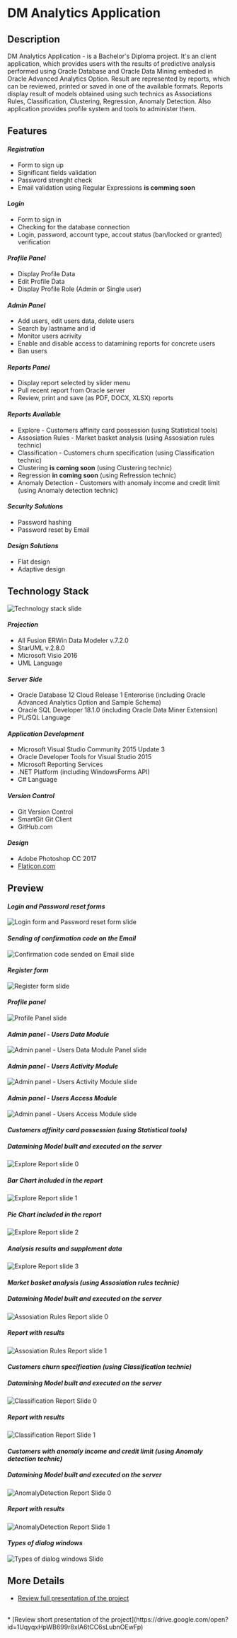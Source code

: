 # DM Analytics Application
## Description
DM Analytics Application - is a Bachelor's Diploma project. It's an client application, which provides users with the results of predictive analysis performed using Oracle Database and Oracle Data Mining embeded in Oracle Advanced Analytics Option. Result are represented by reports, which can be reviewed, printed or saved in one of the available formats. Reports display result of models obtained using such technics as Associations Rules, Classification, Clustering, Regression, Anomaly Detection. Also application provides profile system and tools to administer them.
## Features
#### *Registration*
* Form to sign up
* Significant fields validation
* Password strenght check
* Email validation using Regular Expressions **is comming soon**
#### *Login*
* Form to sign in
* Сhecking for the database connection
* Login, password, account type, accout status (ban/locked or granted) verification
#### *Profile Panel*
* Display Profile Data
* Edit Profile Data
* Display Profile Role (Admin or Single user)
#### *Admin Panel*
* Add users, edit users data, delete users
* Search by  lastname and id
* Monitor users acrivity
* Enable and disable access to datamining reports for concrete users
* Ban users
#### *Reports Panel*
* Display report selected by slider menu
* Pull recent report from Oracle server
* Review, print and save (as PDF, DOCX, XLSX) reports
#### *Reports Available*
* Explore - Customers affinity card possession (using Statistical tools)
* Assosiation Rules - Market basket analysis (using Assosiation rules technic)
* Classification - Customers churn specification (using Classification technic)
* Clustering **is coming soon** (using Clustering technic)
* Regression **in coming soon** (using Refression technic)
* Anomaly Detection - Customers with anomaly income and credit limit (using Anomaly detection technic)
#### *Security Solutions*
* Password hashing
* Password reset by Email
#### *Design Solutions*
* Flat design
* Adaptive design
## Technology Stack
![Technology stack slide](https://github.com/smoukiDev/DiplomaRepo/blob/develop/DiplomaClient/Preview%20Screenshots/TechStack.jpg?raw=true)
#### *Projection*
* All Fusion ERWin Data Modeler v.7.2.0 
* StarUML v.2.8.0
* Microsoft Visio 2016
* UML Language
#### *Server Side*
* Oracle Database 12 Cloud Release 1 Enterorise (including Oracle Advanced Analytics Option and Sample Schema)
* Oracle SQL Developer 18.1.0 (including Oracle Data Miner Extension)
* PL/SQL Language
#### *Application Development*
* Microsoft Visual Studio Community 2015 Update 3
* Oracle Developer Tools for Visual Studio 2015
* Microsoft Reporting Services
* .NET Platform (including WindowsForms API)
* C# Language
#### *Version Control*
* Git Version Control
* SmartGit Git Client
* GitHub.com
#### *Design*
* Adobe Photoshop CC 2017
* [Flaticon.com](https://www.flaticon.com "Go to Flaticon web-page")
## Preview
#### *Login and Password reset forms*
![Login form and Password reset form slide](https://github.com/smoukiDev/DiplomaRepo/blob/develop/DiplomaClient/Preview%20Screenshots/Login%20&%20PassReset.jpg?raw=true)
#### *Sending of confirmation code on the Email*
![Confirmation code sended on Email slide](https://github.com/smoukiDev/DiplomaRepo/blob/develop/DiplomaClient/Preview%20Screenshots/Gmail%20Password%20Reset.png?raw=true)
#### *Register form*
![Register form slide](https://github.com/smoukiDev/DiplomaRepo/blob/develop/DiplomaClient/Preview%20Screenshots/RegisterForm.jpg?raw=true)
#### *Profile panel*
![Profile Panel slide](https://github.com/smoukiDev/DiplomaRepo/blob/develop/DiplomaClient/Preview%20Screenshots/ProfilePanel.jpg?raw=true)
#### *Admin panel - Users Data Module*
![Admin panel - Users Data Module Panel slide](https://github.com/smoukiDev/DiplomaRepo/blob/develop/DiplomaClient/Preview%20Screenshots/AdminPanel%20-%20UserData.jpg?raw=true)
#### *Admin panel - Users Activity Module*
![Admin panel - Users Activity Module slide](https://github.com/smoukiDev/DiplomaRepo/blob/develop/DiplomaClient/Preview%20Screenshots/AdminPanel%20-%20UserActivity.jpg?raw=true)
#### *Admin panel - Users Access Module*
![Admin panel - Users Access Module slide](https://github.com/smoukiDev/DiplomaRepo/blob/develop/DiplomaClient/Preview%20Screenshots/AdminPanel%20-%20UserModels.jpg?raw=true)
#### *Customers affinity card possession (using Statistical tools)* 
##### Datamining Model built and executed on the server
![Explore Report slide 0](https://github.com/smoukiDev/DiplomaRepo/blob/develop/DiplomaClient/OracleDMModels/AppUse/AffenityCardExplore.png?raw=true)
##### Bar Chart included in the report
![Explore Report slide 1](https://github.com/smoukiDev/DiplomaRepo/blob/develop/DiplomaClient/Preview%20Screenshots/Explore%20Report%20Part1.jpg?raw=true)
##### Pie Chart included in the report
![Explore Report slide 2](https://github.com/smoukiDev/DiplomaRepo/blob/develop/DiplomaClient/Preview%20Screenshots/Explore%20Report%20Part2.jpg?raw=true)
##### Analysis results and supplement data
![Explore Report slide 3](https://github.com/smoukiDev/DiplomaRepo/blob/develop/DiplomaClient/Preview%20Screenshots/Explore%20Report%20Part3.jpg?raw=true)
#### *Market basket analysis (using Assosiation rules technic)*
##### Datamining Model built and executed on the server
![Assosiation Rules Report slide 0](https://github.com/smoukiDev/DiplomaRepo/blob/develop/DiplomaClient/OracleDMModels/AppUse/MarketBasket2.png?raw=true)
##### Report with results
![Assosiation Rules Report slide 1](https://github.com/smoukiDev/DiplomaRepo/blob/develop/DiplomaClient/Preview%20Screenshots/Assosiation%20Rules%20Report.jpg?raw=true)
#### *Customers churn specification (using Classification technic)*
##### Datamining Model built and executed on the server
![Classification Report Slide 0](https://github.com/smoukiDev/DiplomaRepo/blob/develop/DiplomaClient/OracleDMModels/AppUse/CustomerLoyalty.png?raw=true)
##### Report with results
![Classification Report Slide 1](https://github.com/smoukiDev/DiplomaRepo/blob/develop/DiplomaClient/Preview%20Screenshots/Classification%20Report.jpg?raw=true)
#### *Customers with anomaly income and credit limit (using Anomaly detection technic)*
##### Datamining Model built and executed on the server
![AnomalyDetection Report Slide 0](https://github.com/smoukiDev/DiplomaRepo/blob/develop/DiplomaClient/OracleDMModels/AppUse/AnomalyCustomers.png?raw=true)
##### Report with results
![AnomalyDetection Report Slide 1](https://github.com/smoukiDev/DiplomaRepo/blob/develop/DiplomaClient/Preview%20Screenshots/AnomalyDetection%20Report.jpg?raw=true)
#### *Types of dialog windows*
![Types of dialog windows Slide](https://github.com/smoukiDev/DiplomaRepo/blob/develop/DiplomaClient/Preview%20Screenshots/DialogsTypes.jpg?raw=true)
## More Details
* [Review full presentation of the project](https://drive.google.com/open?id=1utGZGATALaM9p5iMmTth2Mlp4qeuMsGz)
<br/>
* [Review short presentation of the project](https://drive.google.com/open?id=1UqyqxHpWB699r8xIA6tCC6sLubnOEwFp)
